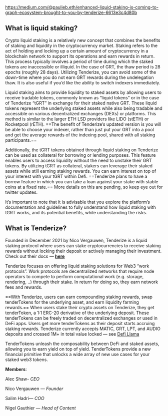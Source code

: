 https://medium.com/@paulieb.eth/enhanced-liquid-staking-is-coming-to-graph-ecosystem-brought-to-you-by-tenderize-6613e3c4d80b

## What is liquid staking?

Crypto liquid staking is a relatively new concept that combines the benefits of staking and liquidity in the cryptocurrency market. Staking refers to the act of holding and locking up a certain amount of cryptocurrency in a blockchain network to support its operations and earn rewards in return. This process typically involves a period of time during which the staked tokens are inaccessible or illiquid. In the case of GRT, the thaw period is 28 epochs (roughly 28 days). Utilizing Tenderize, you can avoid some of the down-time where you do not earn GRT rewards during the undelegation thaw. It is also useful if you’d like the ability to switch indexers immediately.

Liquid staking aims to provide liquidity to staked assets by allowing users to receive tradable tokens, commonly known as “liquid tokens” or in the case of Tenderize “tGRT” in exchange for their staked native GRT. These liquid tokens represent the underlying staked assets while also being tradable and accessible on various decentralized exchanges (DEXs) or platforms. This method is similar to the larger ETH LSD providers like LIDO (stETH) or Rocketpool (rETH). ==The benefit of Tenderize’s updated version is you will be able to choose your indexer, rather than just put your GRT into a pool and get the average rewards of the indexing pool, shared with all staking participants.==

Additionally, the tGRT tokens obtained through liquid staking on Tenderize can be used as collateral for borrowing or lending purposes. This feature enables users to access liquidity without the need to unstake their GRT tokens. By utilizing tGRT as collateral, stakers can leverage their staked assets while still earning staking rewards. You can earn interest on top of your interest with your tGRT within Defi. ==Tenderize plans to have a borrow feature in which you can take a loan against your stake with stable coins at a fixed rate.== More details on this are pending, so keep eye out for twitter updates.

It’s important to note that it is advisable that you explore the platform’s documentation and guidelines to fully understand how liquid staking with tGRT works, and its potential benefits, while understanding the risks.

## What is Tenderize?

Founded in December 2021 by Nico Vergauwen, Tenderize is a liquid staking protocol where users can stake cryptocurrencies to receive staking rewards without locking their deposit or actively managing their investment. Check out their docs — [**here**](https://docs.tenderize.me/resources/risk-management)

Tenderize focuses on offering liquid staking solutions for Web3 “work protocols”. Work protocols are decentralized networks that require node operators to compete to perform computational work (e.g. storage, rendering, ..) through their stake. In return for doing so, they earn network fees and rewards.

==With Tenderize, users can earn compounding staking rewards, swap tenderTokens for the underlying asset, and earn liquidity farming rewards.== When users stake their crypto assets on Tenderize, they get tenderToken, a 1:1 ERC-20 derivative of the underlying deposit. These tenderTokens can be freely traded on decentralized exchanges or used in DeFi apps. Users get more tenderTokens as their deposit starts accruing staking rewards. Tenderize currently accepts MATIC, GRT, LPT, and AUDIO deposits and crossed 1M+ in total value locked — see [Defi Llama](https://defillama.com/protocol/tenderize)

TenderTokens unleash the composability between DeFi and staked assets, allowing you to earn yield on top of yield. TenderTokens provide a new financial primitive that unlocks a wide array of new use cases for your staked web3 tokens.

**Members**:

Alec Shaw- _CEO_

Nico Vergauwen — _Founder_

Salim Hadri— _COO_

Nigel Gauthier — _Head of Content_